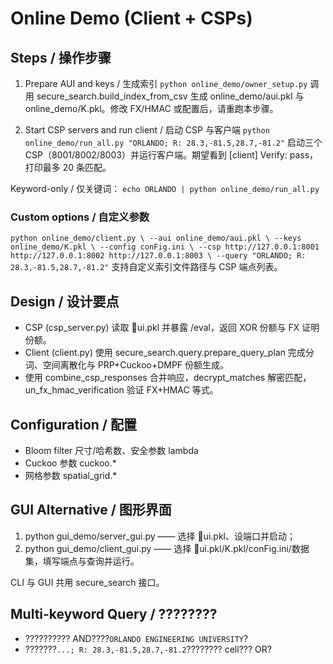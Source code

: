 ﻿# Online Demo (Client + CSPs)

## Steps / 操作步骤
1. Prepare AUI and keys / 生成索引
`
python online_demo/owner_setup.py
`
调用 secure_search.build_index_from_csv 生成 online_demo/aui.pkl 与 online_demo/K.pkl。修改 FX/HMAC 或配置后，请重跑本步骤。

2. Start CSP servers and run client / 启动 CSP 与客户端
`
python online_demo/run_all.py "ORLANDO; R: 28.3,-81.5,28.7,-81.2"
`
启动三个 CSP（8001/8002/8003）并运行客户端。期望看到 [client] Verify: pass，打印最多 20 条匹配。

Keyword-only / 仅关键词：
`
echo ORLANDO | python online_demo/run_all.py
`

### Custom options / 自定义参数
`
python online_demo/client.py \
  --aui online_demo/aui.pkl \
  --keys online_demo/K.pkl \
  --config conFig.ini \
  --csp http://127.0.0.1:8001 http://127.0.0.1:8002 http://127.0.0.1:8003 \
  --query "ORLANDO; R: 28.3,-81.5,28.7,-81.2"
`
支持自定义索引文件路径与 CSP 端点列表。

## Design / 设计要点
- CSP (csp_server.py) 读取 ui.pkl 并暴露 /eval，返回 XOR 份额与 FX 证明份额。
- Client (client.py) 使用 secure_search.query.prepare_query_plan 完成分词、空间离散化与 PRP+Cuckoo+DMPF 份额生成。
- 使用 combine_csp_responses 合并响应，decrypt_matches 解密匹配，
un_fx_hmac_verification 验证 FX+HMAC 等式。

## Configuration / 配置
- Bloom filter 尺寸/哈希数、安全参数 lambda
- Cuckoo 参数 cuckoo.*
- 网格参数 spatial_grid.*

## GUI Alternative / 图形界面
1) python gui_demo/server_gui.py —— 选择 ui.pkl、设端口并启动；
2) python gui_demo/client_gui.py —— 选择 ui.pkl/K.pkl/conFig.ini/数据集，填写端点与查询并运行。

CLI 与 GUI 共用 secure_search 接口。


## Multi-keyword Query / ????????
- ?????????? AND????`ORLANDO ENGINEERING UNIVERSITY`?
- ???????`...; R: 28.3,-81.5,28.7,-81.2`???????? cell??? OR?
